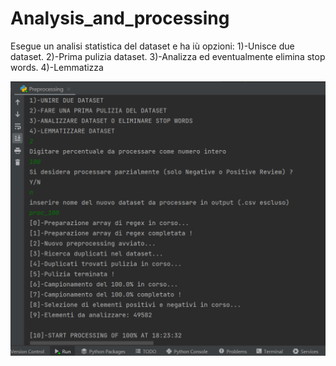 # Analysis_and_processing
 
 Esegue un analisi statistica del dataset e ha iù opzioni: 
  1)-Unisce due dataset.
  2)-Prima pulizia dataset.
  3)-Analizza ed eventualmente elimina stop words.
  4)-Lemmatizza

![Screenshot](MyScripts/OUTPUTS/Fasi_di_pulizia/1a_Fase.png)
